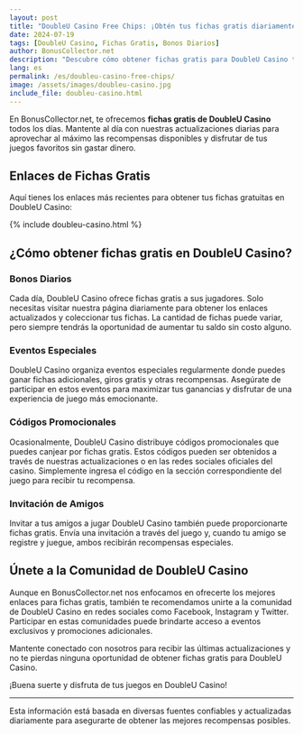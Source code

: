 ```yaml
---
layout: post
title: "DoubleU Casino Free Chips: ¡Obtén tus fichas gratis diariamente!"
date: 2024-07-19
tags: [DoubleU Casino, Fichas Gratis, Bonos Diarios]
author: BonusCollector.net
description: "Descubre cómo obtener fichas gratis para DoubleU Casino todos los días. Actualizamos enlaces de recompensas diariamente."
lang: es
permalink: /es/doubleu-casino-free-chips/
image: /assets/images/doubleu-casino.jpg
include_file: doubleu-casino.html
---
```


En BonusCollector.net, te ofrecemos **fichas gratis de DoubleU Casino** todos los días. Mantente al día con nuestras actualizaciones diarias para aprovechar al máximo las recompensas disponibles y disfrutar de tus juegos favoritos sin gastar dinero.

## Enlaces de Fichas Gratis

Aquí tienes los enlaces más recientes para obtener tus fichas gratuitas en DoubleU Casino:

{% include doubleu-casino.html %}

## ¿Cómo obtener fichas gratis en DoubleU Casino?

### Bonos Diarios
Cada día, DoubleU Casino ofrece fichas gratis a sus jugadores. Solo necesitas visitar nuestra página diariamente para obtener los enlaces actualizados y coleccionar tus fichas. La cantidad de fichas puede variar, pero siempre tendrás la oportunidad de aumentar tu saldo sin costo alguno.

### Eventos Especiales
DoubleU Casino organiza eventos especiales regularmente donde puedes ganar fichas adicionales, giros gratis y otras recompensas. Asegúrate de participar en estos eventos para maximizar tus ganancias y disfrutar de una experiencia de juego más emocionante.

### Códigos Promocionales
Ocasionalmente, DoubleU Casino distribuye códigos promocionales que puedes canjear por fichas gratis. Estos códigos pueden ser obtenidos a través de nuestras actualizaciones o en las redes sociales oficiales del casino. Simplemente ingresa el código en la sección correspondiente del juego para recibir tu recompensa.

### Invitación de Amigos
Invitar a tus amigos a jugar DoubleU Casino también puede proporcionarte fichas gratis. Envía una invitación a través del juego y, cuando tu amigo se registre y juegue, ambos recibirán recompensas especiales.

## Únete a la Comunidad de DoubleU Casino

Aunque en BonusCollector.net nos enfocamos en ofrecerte los mejores enlaces para fichas gratis, también te recomendamos unirte a la comunidad de DoubleU Casino en redes sociales como Facebook, Instagram y Twitter. Participar en estas comunidades puede brindarte acceso a eventos exclusivos y promociones adicionales.

Mantente conectado con nosotros para recibir las últimas actualizaciones y no te pierdas ninguna oportunidad de obtener fichas gratis para DoubleU Casino.

¡Buena suerte y disfruta de tus juegos en DoubleU Casino!

---

Esta información está basada en diversas fuentes confiables y actualizadas diariamente para asegurarte de obtener las mejores recompensas posibles.